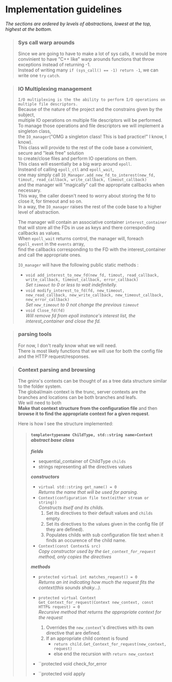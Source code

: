 # Implementation guidelines
*The sections are ordered by levels of abstractions, lowest at the top, highest at the bottom.*
> ### Sys call warp arounds
> Since we are going to have to make a lot of sys calls, it would be more convinient to have "C++ like" warp arounds functions that throw exceptions instead of returning -1.  
> Instead of writing many ``if (sys_call() == -1) return -1``, we can write one ``try`` ``catch``.


> ### IO Multiplexing management
> ``I/O multiplexing is the the ability to perform I/O operations on multiple file descriptors.``  
> Because of the nature of the project and the constrains given by the subject,  
> multiple IO operations on multiple file descriptors will be performed.  
> To manage those operations and file descriptors we will implement a singleton class,  
> the ``IO_manager``("OMG a singleton class! This is bad practice!" I know, I know).  
> This class will provide to the rest of the code base a convinient, secure and "leak free" solution  
to create/close files and perform IO operations on them.  
> This class will essentially be a big warp around ``epoll``.  
> Insteand of calling ``epoll_ctl`` and ``epoll_wait``,  
> one may simply call ``IO_Manager.add_new_fd_to_interest(new_fd, timout, read_callback, write_callback, timeout_callback)``  
> and the manager will "magically" call the appropriate callbacks when necessary.  
> This way, the caller doesn't need to worry about storing the fd to close it, for timeout and so on.  
> In a way, the ``IO_manager`` raises the rest of the code base to a higher level of abstraction.  
>   
> The manager will contain an associative container ``interest_container`` that will store all the FDs in use as keys and there corresponding callbacks as values.  
> When ``epoll_wait`` returns control, the  manager will, foreach ``epoll_event`` in the ``events`` array,  
find the callbacks corresponding to the FD with the interest_container and call the appropriate ones.  
> 
> ``IO_manager`` will have the following public static methods :
> * ``void add_interest_to_new_fd(new_fd, timout, read_callback, write_callback, timeout_callback, error_callback)``  
*Set ``timeout`` to 0 or less to wait indefinitelly.*
> * ``void modify_interest_to_fd(fd, new_timeout, new_read_callback, new_write_callback, new_timeout_callback, new_error_callback)``  
*Set ``new_timeout`` to 0 not change the previous ``timeout``*
> * ``void Close_fd(fd)``  
*Will remove fd from epoll instance's interest list, the interest_container and close the fd.*

> ### parsing tools
> For now, I don't really know what we will need.  
There is most likely functions that we will use for both the config file and the HTTP request/responses.

> ### Context parsing and browsing
> The gninx's contexts can be thought of as a tree data structure similar to the folder system.  
> The global/main context is the trunc, server contexts are the branches and locations can be both branches and leafs.  
> We will need to both  
> **Make that context structure from the configuration file** and then  
> **browse it to find the appropriate context for a given request**.  
>
> Here is how I see the structure implemented:
> > #### ``template<typename ChildType, std::string name>Context`` *abstract base class*
> > 
> >  ***fields***
> >  * sequential_container of ChildType ``childs``
> >  * strings representing all the directives values
> >
> >  ***constructors***
> >  * ``virtual std::string get_name() = 0``  
> >    *Returns the name that will be used for parsing.*  
> >  * ``Context(configuration file text(either stream or string))``  
> >    *Constructs itself and its childs.*
> >    1. Set its directives to their default values and ``childs`` empty.
> >    2. Set its directives to the values given in the config file (if they are defined).
> >    3. Populates childs with sub configuration file text when it finds an occurence of the child name.  
> >   * ``Context(const Context& src)``  
> >    *Copy constructor used by the ``Get_context_for_request`` method, only copies the directives*
> >  
> >   ***methods***
> >  * ``protected virtual int matches_request() = 0``  
> >    *Returns an int indicating how much the request fits the context(this sounds shaky...).*
> >  
> >  * ``protected virtual Context Get_Context_for_request(Context new_context, const HTTP& request) = 0``  
> >    *Recursive method that returns the appropriate context for the request*
> >    1. Overrides the ``new_context``'s directives with its own directive that are defined.
> >    2. If an appropriate child context is found
> >        * ``return child.Get_Context_for_request(new_context, request)``   
> >        * else end the recursion with ``return new_context``
> >  * ``protected void check_for_error
> >  * ``protected void apply